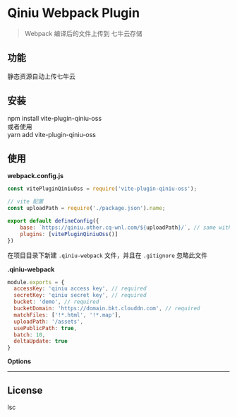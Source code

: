 ﻿# Qiniu Webpack Plugin 
>  Webpack 编译后的文件上传到 七牛云存储

## 功能

静态资源自动上传七牛云

## 安装

npm install vite-plugin-qiniu-oss       
或者使用      
yarn add vite-plugin-qiniu-oss

## 使用

**webpack.config.js**

```Javascript
const vitePluginQiniuOss = require('vite-plugin-qiniu-oss');

// vite 配置
const uploadPath = require('./package.json').name;

export default defineConfig({
	base: `https://qiniu.other.cq-wnl.com/${uploadPath}/`, // same with webpack public path
	plugins: [vitePluginQiniuOss()]
})
```

在项目目录下新建 `.qiniu-webpack` 文件，并且在 `.gitignore` 忽略此文件

**.qiniu-webpack**

```Javascript
module.exports = {
  accessKey: 'qiniu access key', // required
  secretKey: 'qiniu secret key', // required
  bucket: 'demo', // required
  bucketDomain: 'https://domain.bkt.clouddn.com', // required
  matchFiles: ['!*.html', '!*.map'],
  uploadPath: '/assets',
  usePublicPath: true,
  batch: 10,
  deltaUpdate: true
}
```

**Options**


***


## License
lsc
